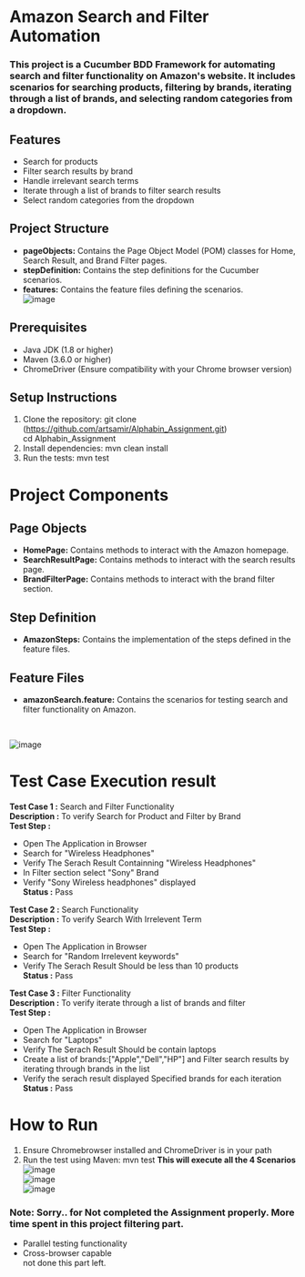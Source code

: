 # Amazon Search and Filter Automation
### This project is a Cucumber BDD Framework for automating search and filter functionality on Amazon's website. It includes scenarios for searching products, filtering by brands, iterating through a list of brands, and selecting random categories from a dropdown.
## Features
- Search for products
- Filter search results by brand
- Handle irrelevant search terms
- Iterate through a list of brands to filter search results
- Select random categories from the dropdown

## Project Structure
- **pageObjects:** Contains the Page Object Model (POM) classes for Home, Search Result, and Brand Filter pages.
- **stepDefinition:** Contains the step definitions for the Cucumber scenarios.
- **features:** Contains the feature files defining the scenarios. <br>
  ![image](https://github.com/user-attachments/assets/13af9473-a058-4bf7-a117-531a59f6d0d9)
  <br>


## Prerequisites
- Java JDK (1.8 or higher)
- Maven (3.6.0 or higher)
- ChromeDriver (Ensure compatibility with your Chrome browser version)
## Setup Instructions
 1. Clone the repository:
 git clone (https://github.com/artsamir/Alphabin_Assignment.git) <br>
 cd Alphabin_Assignment
 2. Install dependencies: mvn clean install
 3. Run the tests: mvn test

# Project Components
## Page Objects
- **HomePage:** Contains methods to interact with the Amazon homepage.
- **SearchResultPage:** Contains methods to interact with the search results page.
- **BrandFilterPage:** Contains methods to interact with the brand filter section.

## Step Definition
- **AmazonSteps:** Contains the implementation of the steps defined in the feature files.
## Feature Files
- **amazonSearch.feature:** Contains the scenarios for testing search and filter functionality on Amazon.
 <br>

  ![image](https://github.com/user-attachments/assets/0b8ddcbf-8cf1-44e6-9d0d-5b9be234be1d)
<br>

# Test Case Execution result 
**Test Case 1 :** Search and Filter Functionality<br>
**Description :** To verify Search for Product and Filter by Brand<br>
**Test Step :**
    <br>
- Open The Application in Browser
- Search for "Wireless Headphones"
- Verify The Serach Result Containning "Wireless Headphones"
- In Filter section select "Sony" Brand
- Verify "Sony Wireless headphones" displayed
  <br>
**Status :** Pass
  
**Test Case 2 :** Search Functionality<br>
**Description :** To verify Search With Irrelevent Term<br>
**Test Step :**
    <br>
- Open The Application in Browser
- Search for "Random Irrelevent keywords"
- Verify The Serach Result Should be less than 10 products
  <br>
**Status :** Pass

**Test Case 3 :** Filter Functionality<br>
**Description :** To verify iterate through a list of brands and filter <br>
**Test Step :**
    <br>
- Open The Application in Browser
- Search for "Laptops"
- Verify The Serach Result Should be contain laptops
- Create a list of brands:["Apple","Dell","HP"] and Filter search results by iterating through brands in the list
- Verify the serach result displayed Specified brands for each iteration
  <br>
**Status :** Pass
  
# How to Run
1. Ensure Chromebrowser installed and ChromeDriver is in your path
2. Run the test using Maven: mvn test
   **This will execute all the 4 Scenarios**
   <br>
   ![image](https://github.com/user-attachments/assets/3fcab045-5156-42d6-96d2-dd299e0db2d9)
   <br>
   ![image](https://github.com/user-attachments/assets/21ae76dc-cfed-4d9d-91f1-466b7ccbeb34)
   <br>
   ![image](https://github.com/user-attachments/assets/4f4b2752-595d-40fc-933a-fb970c84f2fd)
   <br>


### Note: Sorry.. for Not completed the Assignment properly. More time spent in this project filtering part. 
- Parallel testing functionality
- Cross-browser capable <br> not done this part left.
